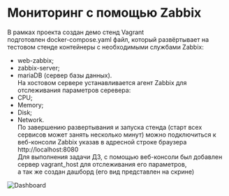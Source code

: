 # Мониторинг с помощью Zabbix

В рамках проекта создан демо стенд Vagrant  
подготовлен docker-compose.yaml файл, который развёртывает на тестовом стенде контейнеры с необходимыми службами Zabbix:  
  - web-zabbix;  
  - zabbix-server;  
  - mariaDB (сервер базы данных).  
На хостовом сервере устанавливается агент Zabbix для отслеживания параметров серевера:  
  - CPU;  
  - Memory;  
  - Disk;  
  - Network.  
По завершению развертывания и запуска стенда (старт всех сервисов может занять несколько минут) можно подключиться к веб-консоли  Zabbix указав в адресной строке браузера http://localhost:8080  
Для выполнения задачи ДЗ, с помощью веб-консоли был добавлен сервер vagrant_host для отслеживания его параметров,  
а так же создан дашборд (его вид представлен на скрине)
<img scr="./screens/dashboard.jpeg" alt="Dashboard">

